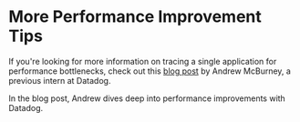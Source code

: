 # More Performance Improvement Tips

If you're looking for more information on tracing a single application for performance bottlenecks, check out this <a href="https://www.datadoghq.com/blog/engineering/using-datadog-apm-to-find-bottlenecks-and-performance-benchmarking/" target="_datadog">blog post</a> by Andrew McBurney, a previous intern at Datadog.

In the blog post, Andrew dives deep into performance improvements with Datadog.